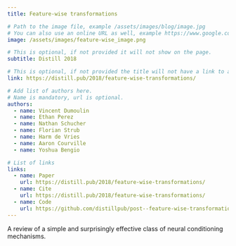 ```yaml
---
title: Feature-wise transformations

# Path to the image file, example /assets/images/blog/image.jpg
# You can also use an online URL as well, example https://www.google.com/image.jpg
image: /assets/images/feature-wise_image.png

# This is optional, if not provided it will not show on the page.
subtitle: Distill 2018

# This is optional, if not provided the title will not have a link to anywhere
link: https://distill.pub/2018/feature-wise-transformations/

# Add list of authors here.
# Name is mandatory, url is optional.
authors:
  - name: Vincent Dumoulin
  - name: Ethan Perez
  - name: Nathan Schucher
  - name: Florian Strub
  - name: Harm de Vries
  - name: Aaron Courville
  - name: Yoshua Bengio

# List of links
links:
  - name: Paper
    url: https://distill.pub/2018/feature-wise-transformations/
  - name: Cite
    url: https://distill.pub/2018/feature-wise-transformations/
  - name: Code
    url: https://github.com/distillpub/post--feature-wise-transformations
---
```


<!--Abstract-->

A review of a simple and surprisingly effective class of neural conditioning mechanisms.
